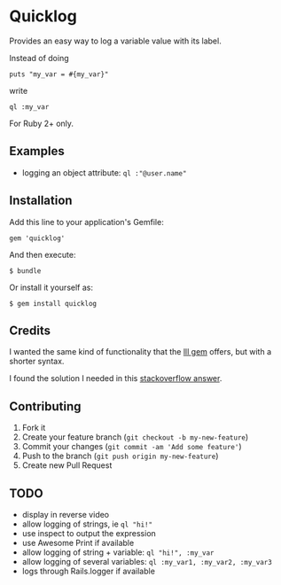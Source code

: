 # Quicklog

Provides an easy way to log a variable value with its label.

Instead of doing

    puts "my_var = #{my_var}"

write

    ql :my_var

For Ruby 2+ only.

## Examples

* logging an object attribute: `ql :"@user.name"`

## Installation

Add this line to your application's Gemfile:

    gem 'quicklog'

And then execute:

    $ bundle

Or install it yourself as:

    $ gem install quicklog

## Credits

I wanted the same kind of functionality that the [lll gem](http://rubygems.org/gems/lll) offers, but with a shorter syntax.

I found the solution I needed in this [stackoverflow answer](http://stackoverflow.com/a/1385047/117704).

## Contributing

1. Fork it
2. Create your feature branch (`git checkout -b my-new-feature`)
3. Commit your changes (`git commit -am 'Add some feature'`)
4. Push to the branch (`git push origin my-new-feature`)
5. Create new Pull Request

## TODO

* display in reverse video
* allow logging of strings, ie `ql "hi!"`
* use inspect to output the expression
* use Awesome Print if available
* allow logging of string + variable: `ql "hi!", :my_var`
* allow logging of several variables: `ql :my_var1, :my_var2, :my_var3`
* logs through Rails.logger if available
